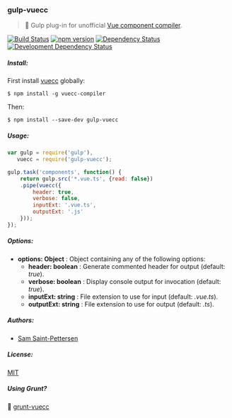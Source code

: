 ### gulp-vuecc
> :tropical_drink: Gulp plug-in for unofficial [Vue component compiler](https://github.com/stpettersens/vue-component-compiler).

[![Build Status](https://travis-ci.org/stpettersens/gulp-vuecc.png?branch=master)](https://travis-ci.org/stpettersens/gulp-vuecc)
[![npm version](https://badge.fury.io/js/gulp-vuecc.svg)](http://npmjs.com/package/gulp-vuecc)
[![Dependency Status](https://david-dm.org/stpettersens/gulp-vuecc.png?theme=shields.io)](https://david-dm.org/stpettersens/gulp-vuecc) [![Development Dependency Status](https://david-dm.org/stpettersens/gulp-vuecc/dev-status.png?theme=shields.io)](https://david-dm.org/stpettersens/gulp-vuecc#info=devDependencies)


##### Install:

First install [vuecc](https://github.com/stpettersens/vue-component-compiler) globally:

	$ npm install -g vuecc-compiler

Then:

    $ npm install --save-dev gulp-vuecc

##### Usage:
```js
var gulp = require('gulp'),
   vuecc = require('gulp-vuecc');

gulp.task('components', function() {
	return gulp.src('*.vue.ts', {read: false})
	.pipe(vuecc({
		header: true,
		verbose: false,
		inputExt: '.vue.ts',
		outputExt: '.js'
	}));
});
```

##### Options:

* **options: Object** : Object containing any of the following options:
  * **header: boolean** : Generate commented header for output (default: *true*).
  * **verbose: boolean** : Display console output for invocation (default: *true*).
  * **inputExt: string** : File extension to use for input (default: *.vue.ts*).
  * **outputExt: string** : File extension to use for output (default: *.ts*).

##### Authors:

* [Sam Saint-Pettersen](https://github.com/stpettersens)

##### License:

[MIT](https://opensource.org/licenses/MIT)

##### Using Grunt?

:boar: [grunt-vuecc](http://github.com/stpettersens/grunt-vuecc)

